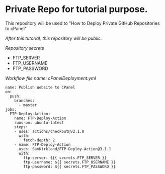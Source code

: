 # Private Repo for tutorial purpose.
This repository will be used to "How to Deploy Private GitHub Repositories to cPanel"

*After this tutorial, this repository will be public.*


*Repository secrets*
- FTP_SERVER
- FTP_USERNAME
- FTP_PASSWORD


*Workflow file name: cPanelDeployment.yml*

```
name: Publish Website to CPanel
on:
  push:
    branches:
      - master
jobs:
  FTP-Deploy-Action:
    name: FTP-Deploy-Action
    runs-on: ubuntu-latest
    steps:
    - uses: actions/checkout@v2.1.0
      with:
        fetch-depth: 2
    - name: FTP-Deploy-Action
      uses: SamKirkland/FTP-Deploy-Action@3.1.1
      with:
        ftp-server: ${{ secrets.FTP_SERVER }}
        ftp-username: ${{ secrets.FTP_USERNAME }}
        ftp-password: ${{ secrets.FTP_PASSWORD }}
```
